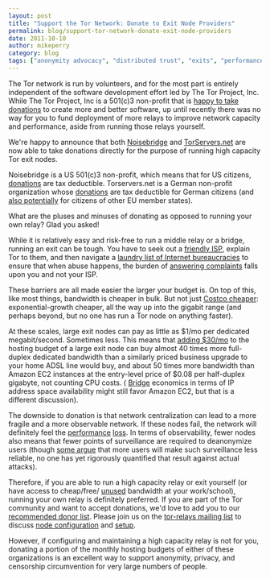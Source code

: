 ```yaml
---
layout: post
title: "Support the Tor Network: Donate to Exit Node Providers"
permalink: blog/support-tor-network-donate-exit-node-providers
date: 2011-10-10
author: mikeperry
category: blog
tags: ["anonymity advocacy", "distributed trust", "exits", "performance", "relays"]
---
```


The Tor network is run by volunteers, and for the most part is entirely independent of the software development effort led by The Tor Project, Inc. While The Tor Project, Inc is a 501(c)3 non-profit that is [happy to take donations](https://www.torproject.org/donate/donate.html.en) to create more and better software, up until recently there was no way for you to fund deployment of more relays to improve network capacity and performance, aside from running those relays yourself.

We're happy to announce that both [Noisebridge](https://www.noisebridge.net/wiki/Tor) and [TorServers.net](https://www.torservers.net) are now able to take donations directly for the purpose of running high capacity Tor exit nodes.

Noisebridge is a US 501(c)3 non-profit, which means that for US citizens, [donations](http://tor.noisebridge.net/) are tax deductible. Torservers.net is a German non-profit organization whose [donations](https://www.torservers.net/donate.html) are tax deductible for German citizens (and [also potentially](http://eur-lex.europa.eu/LexUriServ/LexUriServ.do?uri=CELEX:62007J0318:EN:HTML) for citizens of other EU member states).

What are the pluses and minuses of donating as opposed to running your own relay? Glad you asked!

While it is relatively easy and risk-free to run a middle relay or a bridge, running an exit can be tough. You have to seek out a [friendly ISP](https://trac.torproject.org/projects/tor/wiki/doc/TheOnionRouter/GoodBadISPs), explain Tor to them, and then navigate a [laundry list of Internet bureaucracies](https://blog.torproject.org/blog/tips-running-exit-node-minimal-harassment) to ensure that when abuse happens, the burden of [answering complaints](https://trac.torproject.org/projects/tor/wiki/TheOnionRouter/TorAbuseTemplates) falls upon you and not your ISP.

These barriers are all made easier the larger your budget is. On top of this, like most things, bandwidth is cheaper in bulk. But not just [Costco cheaper](http://www.costco.com/Browse/Product.aspx?prodid=11487214): exponential-growth cheaper, all the way up into the gigabit range (and perhaps beyond, but no one has run a Tor node on anything faster).

At these scales, large exit nodes can pay as little as $1/mo per dedicated megabit/second. Sometimes less. This means that [adding $30/mo](https://www.paypal.com/subscriptions/business=treasurer%40noisebridge.net&item_name=Noisebridge%20Tor%20Node%20Project&cy_code=USD&no_note=1&no_shipping=1&a3=30&p3=1&t3=M&src=1) to the hosting budget of a large exit node can buy almost 40 times more full-duplex dedicated bandwidth than a similarly priced business upgrade to your home ADSL line would buy, and about 50 times more bandwidth than Amazon EC2 instances at the entry-level price of $0.08 per half-duplex gigabyte, not counting CPU costs. ( [Bridge](https://www.torproject.org/docs/bridges) economics in terms of IP address space availability might still favor Amazon EC2, but that is a different discussion).

The downside to donation is that network centralization can lead to a more fragile and a more observable network. If these nodes fail, the network will definitely feel the [performance](https://metrics.torproject.org/performance.html) [loss](https://lists.torproject.org/pipermail/tor-talk/2011-September/021493.html). In terms of observability, fewer nodes also means that fewer points of surveillance are required to deanonymize users (though [some argue](http://archives.seul.org/or/dev/Sep-2008/msg00016.html) that more users will make such surveillance less reliable, no one has yet rigorously quantified that result against actual attacks).

Therefore, if you are able to run a high capacity relay or exit yourself (or have access to cheap/free/ [unused](https://gitweb.torproject.org/tor.git/blob/master:/contrib/linux-tor-prio.sh) bandwidth at your work/school), running your own relay is definitely preferred. If you are part of the Tor community and want to accept donations, we'd love to add you to our [recommended donor list](https://www.torproject.org/docs/faq#RelayDonations). Please join us on the [tor-relays mailing list](https://lists.torproject.org/cgi-bin/mailman/listinfo/tor-relays) to discuss [node configuration](https://github.com/noisetor/) and [setup](https://www.torservers.net/wiki/guides).

However, if configuring and maintaining a high capacity relay is not for you, donating a portion of the monthly hosting budgets of either of these organizations is an excellent way to support anonymity, privacy, and censorship circumvention for very large numbers of people.


